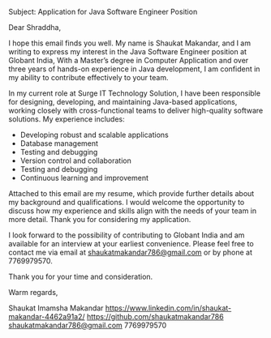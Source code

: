 Subject: Application for Java Software Engineer Position

Dear Shraddha,

I hope this email finds you well. My name is Shaukat Makandar, and I am writing to express my interest in the Java Software Engineer position at Globant India, With a Master’s degree in Computer Application and over three years of hands-on experience in Java development, I am confident in my ability to contribute effectively to your team.

In my current role at Surge IT Technology Solution, I have been responsible for designing, developing, and maintaining Java-based applications, working closely with cross-functional teams to deliver high-quality software solutions. My experience includes:

* Developing robust and scalable applications
* Database management
* Testing and debugging
* Version control and collaboration
* Testing and debugging
* Continuous learning and improvement


Attached to this email are my resume, which provide further details about my background and qualifications. I would welcome the opportunity to discuss how my experience and skills align with the needs of your team in more detail. Thank you for considering my application.

I look forward to the possibility of contributing to Globant India and am available for an interview at your earliest convenience. Please feel free to contact me via email at shaukatmakandar786@gmail.com or by phone at 7769979570.

Thank you for your time and consideration.

Warm regards,

Shaukat Imamsha Makandar
https://www.linkedin.com/in/shaukat-makandar-4462a91a2/
https://github.com/shaukatmakandar786
shaukatmakandar786@gmail.com
7769979570

